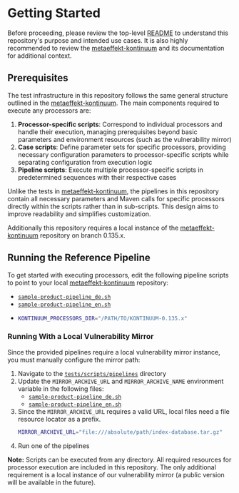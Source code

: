 # Getting Started

Before proceeding, please review the top-level [README](README.md) to understand this repository's purpose and
intended use cases. It is also highly recommended to review the
[metaeffekt-kontinuum](https://github.com/org-metaeffekt/metaeffekt-kontinuum) and its documentation for additional context.

## Prerequisites

The test infrastructure in this repository follows the same general structure outlined in the
[metaeffekt-kontinuum](https://github.com/org-metaeffekt/metaeffekt-kontinuum). The main components required
to execute any processors are:

1. **Processor-specific scripts**: Correspond to individual processors and handle their execution,
   managing prerequisites beyond basic parameters and environment resources (such as the vulnerability mirror)
2. **Case scripts**: Define parameter sets for specific processors, providing necessary configuration
   parameters to processor-specific scripts while separating configuration from execution logic
3. **Pipeline scripts**: Execute multiple processor-specific scripts in predetermined sequences with their
   respective cases

Unlike the tests in [metaeffekt-kontinuum](https://github.com/org-metaeffekt/metaeffekt-kontinuum), the pipelines
in this repository contain all necessary parameters and Maven calls for specific processors directly within the scripts
rather than in sub-scripts. This design aims to improve readability and simplifies customization.

Additionally this repository requires a local instance of the [metaeffekt-kontinuum](https://github.com/org-metaeffekt/metaeffekt-kontinuum)
repository on branch 0.135.x.

## Running the Reference Pipeline

To get started with executing processors, edit the following pipeline scripts to point to your local
[metaeffekt-kontinuum](https://github.com/org-metaeffekt/metaeffekt-kontinuum) repository:

- [`sample-product-pipeline_de.sh`](tests/scripts/pipelines/sample-product-pipeline_de.sh)
- [`sample-product-pipeline_en.sh`](tests/scripts/pipelines/sample-product-pipeline_en.sh)
- ```bash
  KONTINUUM_PROCESSORS_DIR="/PATH/TO/KONTINUUM-0.135.x"
  ```

### Running With a Local Vulnerability Mirror

Since the provided pipelines require a local vulnerability mirror instance, you must manually configure the mirror path:

1. Navigate to the [`tests/scripts/pipelines`](tests/scripts/pipelines) directory
2. Update the `MIRROR_ARCHIVE_URL` and `MIRROR_ARCHIVE_NAME` environment variable in the following files:
    - [`sample-product-pipeline_de.sh`](tests/scripts/pipelines/sample-product-pipeline_de.sh)
    - [`sample-product-pipeline_en.sh`](tests/scripts/pipelines/sample-product-pipeline_en.sh)
3. Since the `MIRROR_ARCHIVE_URL` requires a valid URL, local files need a file resource locator as a prefix.
    ```bash
   MIRROR_ARCHIVE_URL="file:///absolute/path/index-database.tar.gz"
   ```
4. Run one of the pipelines

**Note:** Scripts can be executed from any directory. All required resources for processor execution are included
in this repository. The only additional requirement is a local instance of our vulnerability mirror
(a public version will be available in the future).